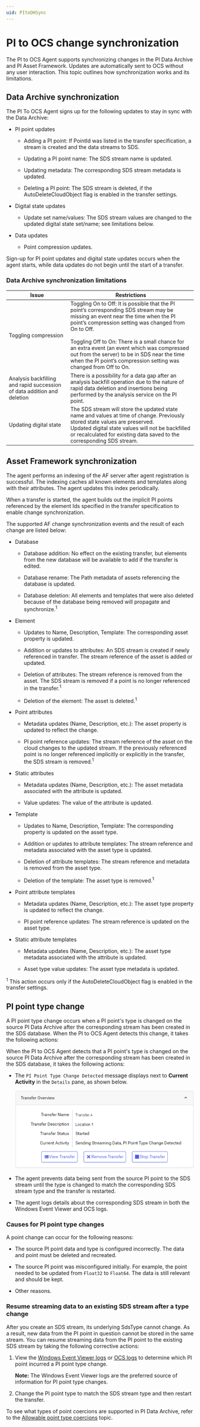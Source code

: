```yaml
---
uid: PItoDHSync
---
```


# PI to OCS change synchronization

The PI to OCS Agent supports synchronizing changes in the PI Data Archive and PI Asset Framework. Updates are automatically sent to OCS without any user interaction. This topic outlines how synchronization works and its limitations.

## Data Archive synchronization 

The PI To OCS Agent signs up for the following updates to stay in sync with the Data Archive:

- PI point updates

  - Adding a PI point: If PointId was listed in the transfer specification, a stream is created and the data streams to SDS.

  - Updating a PI point name: The SDS stream name is updated.

  - Updating metadata: The corresponding SDS stream metadata is updated.

  - Deleting a PI point: The SDS stream is deleted, if the AutoDeleteCloudObject flag is enabled in the transfer settings.

- Digital state updates

  - Update set name/values: The SDS stream values are changed to the updated digital state set/name; see limitations below.

- Data updates

  - Point compression updates.

Sign-up for PI point updates and digital state updates occurs when the agent starts, while data updates do not begin until the start of a transfer.

### Data Archive synchronization limitations 

| Issue | Restrictions |
| ----- | ------------ |
| Toggling compression | Toggling On to Off: It is possible that the PI point’s corresponding SDS stream may be missing an event near the time when the PI point’s compression setting was changed from On to Off. <br /><br />Toggling Off to On: There is a small chance for an extra event (an event which was compressed out from the server) to be in SDS near the time when the PI point’s compression setting was changed from Off to On. |
| Analysis backfilling and rapid succession of data addition and deletion | There is a possibility for a data gap after an analysis backfill operation due to the nature of rapid data deletion and insertions being performed by the analysis service on the PI point. |
| Updating digital state | The SDS stream will store the updated state name and values at time of change. Previously stored state values are preserved.<br />Updated digital state values will not be backfilled or recalculated for existing data saved to the corresponding SDS stream. |

## Asset Framework synchronization 

The agent performs an indexing of the AF server after agent registration is successful. The indexing caches all known elements and templates along with their attributes. The agent updates this index periodically.

When a transfer is started, the agent builds out the implicit PI points referenced by the element Ids specified in the transfer specification to enable change synchronization.

The supported AF change synchronization events and the result of each change are listed below:

- Database

  - Database addition: No effect on the existing transfer, but elements from the new database will be available to add if the transfer is edited.

  - Database rename: The Path metadata of assets referencing the database is updated.

  - Database deletion: All elements and templates that were also deleted because of the database being removed will propagate and synchronize.<sup>1</sup>

- Element

  - Updates to Name, Description, Template: The corresponding asset property is updated.

  - Addition or updates to attributes: An SDS stream is created if newly referenced in transfer. The stream reference of the asset is added or updated.

  - Deletion of attributes: The stream reference is removed from the asset. The SDS stream is removed if a point is no longer referenced in the transfer.<sup>1</sup>

  - Deletion of the element: The asset is deleted.<sup>1</sup>

- Point attributes

  - Metadata updates (Name, Description, etc.): The asset property is updated to reflect the change.

  - PI point reference updates: The stream reference of the asset on the cloud changes to the updated stream. If the previously referenced point is no longer referenced implicitly or explicitly in the transfer, the SDS stream is removed.<sup>1</sup>

- Static attributes

  - Metadata updates (Name, Description, etc.): The asset metadata associated with the attribute is updated.

  - Value updates: The value of the attribute is updated.

- Template

  - Updates to Name, Description, Template: The corresponding property is updated on the asset type.

  - Addition or updates to attribute templates: The stream reference and metadata associated with the asset type is updated.

  - Deletion of attribute templates: The stream reference and metadata is removed from the asset type.

  - Deletion of the template: The asset type is removed.<sup>1</sup>

- Point attribute templates

  - Metadata updates (Name, Description, etc.): The asset type property is updated to reflect the change.

  - PI point reference updates: The stream reference is updated on the asset type.

- Static attribute templates

  - Metadata updates (Name, Description, etc.): The asset type metadata associated with the attribute is updated.

  - Asset type value updates: The asset type metadata is updated.

<sup>1</sup> This action occurs only if the AutoDeleteCloudObject flag is enabled in the transfer settings.

## PI point type change

A PI point type change occurs when a PI point's type is changed on the source PI Data Archive after the corresponding stream has been created in the SDS database. When the PI to OCS Agent detects this change, it takes the following actions:

When the PI to OCS Agent detects that a PI point's type is changed on the source PI Data Archive after the corresponding stream has been created in the SDS database, it takes the following actions:

- The `PI Point Type Change Detected` message displays next to **Current Activity** in the `Details` pane, as shown below.

  ![PI point type change](../../images/pi-point-type-change.png)

- The agent prevents data being sent from the source PI point to the SDS stream until the type is changed to match the corresponding SDS stream type and the transfer is restarted.

- The agent logs details about the corresponding SDS stream in both the Windows Event Viewer and OCS logs.

### Causes for PI point type changes

A point change can occur for the following reasons:

* The source PI point data and type is configured incorrectly. The data and point must be deleted and recreated.

* The source PI point was misconfigured initially. For example, the point needed to be updated from `Float32` to `Float64`. The data is still relevant and should be kept.

* Other reasons.

### Resume streaming data to an existing SDS stream after a type change

After you create an SDS stream, its underlying SdsType cannot change. As a result, new data from the PI point in question cannot be stored in the same stream. You can resume streaming data from the PI point to the existing SDS stream by taking the following corrective actions:

1. View the [Windows Event Viewer logs](xref:view-logs) or [OCS logs](xref:download-tenant-log) to determine which PI point incurred a PI point type change.

   **Note:** The Windows Event Viewer logs are the preferred source of information for PI point type changes.

1. Change the PI point type to match the SDS stream type and then restart the transfer.

To see what types of point coercions are supported in PI Data Archive, refer to the [Allowable point type coercions](https://docs.osisoft.com/bundle/pi-server/page/allowable-point-type-coercions.html) topic.

